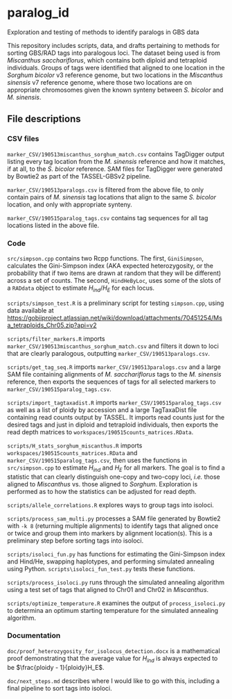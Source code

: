 # paralog_id
Exploration and testing of methods to identify paralogs in GBS data

This repository includes scripts, data, and drafts pertaining to methods for
sorting GBS/RAD tags into paralogous loci.  The dataset being used is
from *Miscanthus sacchariflorus*, which contains both diploid and tetraploid
individuals.  Groups of tags were identified that aligned to one location
in the *Sorghum bicolor* v3 reference genome, but two locations in the
*Miscanthus sinensis* v7 reference genome, where those two locations are
on appropriate chromosomes given the known synteny between *S. bicolor* and
*M. sinensis*.

## File descriptions

### CSV files

`marker_CSV/190513miscanthus_sorghum_match.csv` contains TagDigger output listing every
tag location from the *M. sinensis* reference and how it matches, if at all,
to the *S. bicolor* reference.  SAM files for TagDigger were generated by
Bowtie2 as part of the TASSEL-GBSv2 pipeline.

`marker_CSV/190513paralogs.csv` is filtered from the above file, to only contain pairs
of *M. sinensis* tag locations that align to the same *S. bicolor* location,
and only with appropriate synteny.

`marker_CSV/190515paralog_tags.csv` contains tag sequences for all tag locations listed
in the above file.

### Code

`src/simpson.cpp` contains two Rcpp functions.  The first, `GiniSimpson`, calculates
the Gini-Simpson index (AKA expected heterozygosity, or the probability that if
two items are drawn at random that they will be different) across a set of counts.
The second, `HindHeByLoc`, uses some of the slots of a `RADdata` object to
estimate $H_{ind}/H_E$ for each locus.

`scripts/simpson_test.R` is a preliminary script for testing `simpson.cpp`,
using data available at
https://gobiiproject.atlassian.net/wiki/download/attachments/70451254/Msa_tetraploids_Chr05.zip?api=v2

`scripts/filter_markers.R` imports `marker_CSV/190513miscanthus_sorghum_match.csv`
and filters it down to loci that are clearly paralogous, outputting
`marker_CSV/190513paralogs.csv`.

`scripts/get_tag_seq.R` imports `marker_CSV/190513paralogs.csv` and a large
SAM file containing alignments of *M. sacchariflorus* tags to the
*M. sinensis* reference, then exports the sequences of tags for all
selected markers to `marker_CSV/190515paralog_tags.csv`.

`scripts/import_tagtaxadist.R` imports `marker_CSV/190515paralog_tags.csv` as
well as a list of ploidy by accession and a large TagTaxaDist file containing
read counts output by TASSEL.  It imports read counts just for the desired
tags and just in diploid and tetraploid individuals, then exports the read
depth matrices to `workspaces/190515counts_matrices.RData`.

`scripts/H_stats_sorghum_miscanthus.R` imports `workspaces/190515counts_matrices.RData`
and `marker_CSV/190515paralog_tags.csv`, then uses the functions in
`src/simpson.cpp` to estimate $H_{ind}$ and $H_E$ for all markers.
The goal is to find a statistic that can clearly distinguish one-copy and
two-copy loci, *i.e.* those aligned to *Miscanthus* vs. those aligned to
*Sorghum*.
Exploration is performed as to how the statistics can be adjusted for read depth.

`scripts/allele_correlations.R` explores ways to group tags into isoloci.

`scripts/process_sam_multi.py` processes a SAM file generated by Bowtie2 with
`-k 8` (returning multiple alignments) to identify tags that aligned once or
twice and group them into markers by alignment location(s).  This is a
preliminary step before sorting tags into isoloci.

`scripts/isoloci_fun.py` has functions for estimating the Gini-Simpson index
and Hind/He, swapping haplotypes, and performing simulated annealing using
Python.  `scripts\isoloci_fun_test.py` tests these functions.

`scripts/process_isoloci.py` runs through the simulated annealing algorithm
using a test set of tags that aligned to Chr01 and Chr02 in *Miscanthus*.

`scripts/optimize_temperature.R` examines the output of `process_isoloci.py` to
determina an optimum starting temperature for the simulated annealing algorithm.

### Documentation

`doc/proof_heterozygosity_for_isolocus_detection.docx` is a mathematical proof
demonstrating that the average value for $H_{ind}$ is always expected to be
$\frac{ploidy - 1}{ploidy}H_E$.

`doc/next_steps.md` describes where I would like to go with this, including
a final pipeline to sort tags into isoloci.
